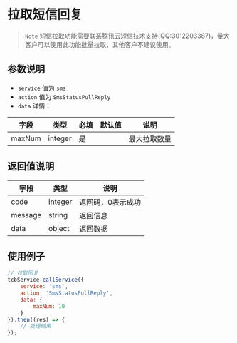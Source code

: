 # 拉取短信回复

> `Note` 短信拉取功能需要联系腾讯云短信技术支持(QQ:3012203387)，量大客户可以使用此功能批量拉取，其他客户不建议使用。

## 参数说明

* `service` 值为 `sms`
* `action` 值为 `SmsStatusPullReply`
* `data` 详情：

| 字段 | 类型 | 必填 | 默认值 | 说明
| --- | --- | --- | --- | ---
| maxNum | integer | 是 | | 最大拉取数量

## 返回值说明

 字段 | 类型 | 说明
| --- | --- | ---
| code | integer | 返回码，0表示成功
| message | string | 返回信息
| data | object | 返回数据

## 使用例子

```js
// 拉取回复
tcbService.callService({
    service: 'sms',
    action: 'SmsStatusPullReply',
    data: {
        maxNum: 10
    }
}).then((res) => {
    // 处理结果
});
```